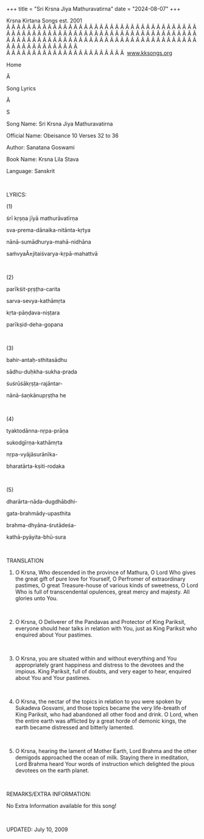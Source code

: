 +++ 
title = "Sri Krsna Jiya Mathuravatirna"
date = "2024-08-07"
+++

Krsna Kirtana Songs est. 2001
Â Â Â Â Â Â Â Â Â Â Â Â Â Â Â Â Â Â Â Â Â Â Â Â Â Â Â Â Â Â Â Â Â Â Â Â Â Â Â Â Â Â Â Â Â Â Â Â Â Â Â Â Â Â Â Â Â Â Â Â Â Â Â Â Â Â Â Â Â Â Â Â Â Â Â Â Â Â Â Â Â Â Â Â Â Â Â Â Â Â Â Â Â Â Â Â Â Â Â Â Â Â Â Â Â Â Â Â Â Â Â Â Â Â Â Â Â Â Â Â Â Â Â Â Â  
Â Â Â Â Â Â Â Â Â Â Â Â Â Â Â Â Â Â Â Â Â Â Â  
www.kksongs.org








Home
 
Ã 
 
Song Lyrics
 
Ã 
 
S


Song Name: Sri Krsna Jiya
Mathuravatirna


Official Name: Obeisance 10 Verses 32
to 36


Author: 
Sanatana Goswami


Book Name: 
Krsna Lila Stava


Language: 
Sanskrit




 


LYRICS:


(1)


śrī kṛṣṇa jīyā
mathurāvatīrṇa


sva-prema-dānaika-nitānta-kṛtya


nānā-sumādhurya-mahā-nidhāna


saḿvyaÃ±jitaiśvarya-kṛpā-mahattvā


 


(2)


parīkśit-pṛṣṭha-carita


sarva-sevya-kathāmṛta


kṛta-pāṇḍava-niṣṭara


parīkṣid-deha-gopana


 


(3)


bahir-antaḥ-sthitasādhu


sādhu-duḥkha-sukha-prada


śuśrūśākṛṣṭa-rajāntar-


nānā-śaṇkānupṛṣṭha he


 


(4)


tyaktodānna-nṛpa-prāṇa


sukodgīrṇa-kathāmṛta


nṛpa-vyājāsurānīka-


bharatārta-kṣiti-rodaka


 


(5)


dharārta-nāda-dugdhābdhi-


gata-brahmādy-upasthita


brahma-dhyāna-śrutādeśa-


kathā-pyāyita-bhū-sura


 


TRANSLATION


1) O Krsna, Who descended in the province of
Mathura, O Lord Who gives the great gift of pure love for Yourself, O Perfromer
of extraordinary pastimes, O great Treasure-house of various kinds of sweetness,
O Lord Who is full of transcendental opulences, great mercy and majesty. All
glories unto You.


 


2) O Krsna, O Deliverer of the Pandavas and
Protector of King Pariksit, everyone should hear talks in relation with You,
just as King Pariksit who enquired about Your pastimes.


 


3) O Krsna, you are situated within and without
everything and You appropriately grant happiness and distress to the devotees
and the impious. King Pariksit, full of doubts, and very eager to hear,
enquired about You and Your pastimes.


 


4) O Krsna, the nectar of the topics in relation to
you were spoken by Sukadeva Gosvami, and those topics became the very
life-breath of King Pariksit, who had abandoned all other food and drink. O
Lord, when the entire earth was afflicted by a great horde of demonic kings,
the earth became distressed and bitterly lamented.


 


5) O Krsna, hearing the lament of Mother Earth, Lord
Brahma and the other demigods approached the ocean of milk. Staying there in
meditation, Lord Brahma heard Your words of instruction which delighted the
pious devotees on the earth planet.


 


REMARKS/EXTRA INFORMATION:


No Extra Information available for this song!


 


UPDATED:
 July 10, 2009